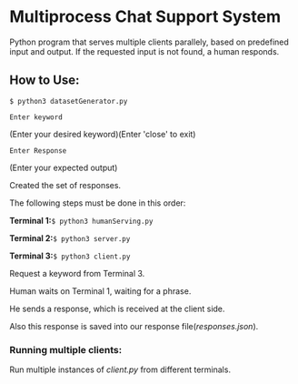 # Multiprocess Chat Support System

Python program that serves multiple clients parallely, based on predefined input and output.
If the requested input is not found, a human responds.

## How to Use:

`$ python3 datasetGenerator.py`

`Enter keyword`

(Enter your desired keyword)(Enter 'close' to exit)

`Enter Response`

(Enter your expected output)

Created the set of  responses.

The following steps must be done in this order:

**Terminal 1:**`$ python3 humanServing.py`

**Terminal 2:**`$ python3 server.py`

**Terminal 3:**`$ python3 client.py`

Request a keyword from Terminal 3.

Human waits on Terminal 1, waiting for a phrase.

He sends a response, which is received at the client side. 

Also this response is saved into our response file(*responses.json*).

### Running multiple clients:

Run multiple instances of *client.py* from different terminals.
